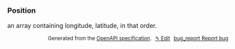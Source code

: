 <!--- This is a generated file, do not edit! -->
<!--- [START woosmap_http_schema_position] -->
<h3 class="schema-object" id="Position">Position</h3>

an array containing longitude, latitude, in that order.

<p style="text-align: right; font-size: smaller;">Generated from the <a data-label="openapi-github" href="https://github.com/woosmap/openapi-specification" title="Woosmap OpenAPI Specification" class="external">OpenAPI specification</a>.
<a data-label="openapi-github-woosmap-http-schema-position" data-action="edit" style="margin-left: 5px;" href="https://github.com/woosmap/openapi-specification/blob/main/specification/schemas/Position.yml" title="Edit on GitHub">✎ Edit</a>
<a data-label="openapi-github-woosmap-http-schema-position" data-action="bug" style="margin-left: 5px;" href="https://github.com/woosmap/openapi-specification/issues/new?assignees=&labels=type%3A+bug%2C+triage+me&template=bug_report.md&title=[schemas] Bug - Position" title="File bug for schemas on GitHub"><span class="material-icons">bug_report</span> Report bug</a>
</p>

<!--- [END woosmap_http_schema_position] -->
